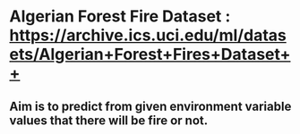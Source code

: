 # Algerian Forest Fire Dataset : https://archive.ics.uci.edu/ml/datasets/Algerian+Forest+Fires+Dataset++

## Aim is to predict from given environment variable values that there will be fire or not.
